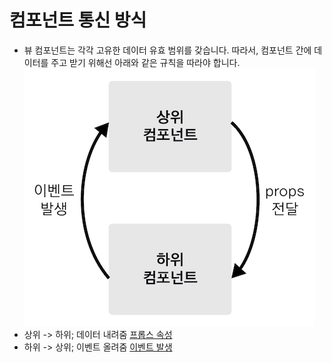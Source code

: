 # 컴포넌트 통신 방식
* 뷰 컴포넌트는 각각 고유한 데이터 유효 범위를 갖습니다. 따라서, 컴포넌트 간에 데이터를 주고 받기 위해선 아래와 같은 규칙을 따라야 합니다.
![](image.png)
* 상위 -> 하위; 데이터 내려줌 [프롭스 속성](https://joshua1988.github.io/vue-camp/vue/props.html)
* 하위 -> 상위; 이벤트 올려줌 [이벤트 발생](https://joshua1988.github.io/vue-camp/vue/event-emit.html)